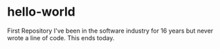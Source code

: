 # hello-world
First Repository
I've been in the software industry for 16 years but never wrote a line of code. This ends today.
